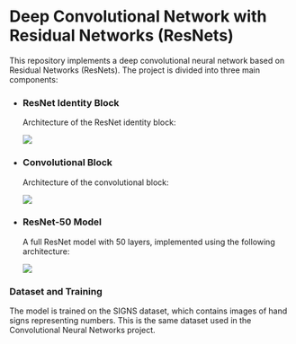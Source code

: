 # Deep Convolutional Network with Residual Networks (ResNets)

This repository implements a deep convolutional neural network based on Residual Networks (ResNets). The project is divided into three main components:

<ul>
  <li>
    <h3>ResNet Identity Block</h3>
    <p>Architecture of the ResNet identity block:</p>
    <img src=“images/one.png” />
  </li>
  <li>
    <h3>Convolutional Block</h3>
    <p>Architecture of the convolutional block:</p>
    <img src=“images/two.png” />
  </li>
  <li>
    <h3>ResNet-50 Model</h3>
    <p>A full ResNet model with 50 layers, implemented using the following architecture:</p>
    <img src=“images/three.png” />
  </li>
</ul>

<h3>Dataset and Training</h3>
<p>The model is trained on the SIGNS dataset, which contains images of hand signs representing numbers. This is the same dataset used in the Convolutional Neural Networks project.</p>
